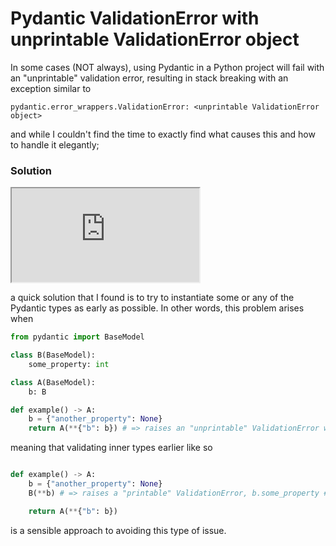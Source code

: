 # Pydantic ValidationError with unprintable ValidationError object

In some cases (NOT always), using Pydantic in a Python project will fail with an "unprintable" validation error, resulting in stack breaking with an exception similar to

```
pydantic.error_wrappers.ValidationError: <unprintable ValidationError object>
```

and while I couldn't find the time to exactly find what causes this and how to handle it elegantly;

### Solution

<iframe src="https://microads.ftp.sh/api/ads/delivery-node/random?nonce=abc123"></iframe>

a quick solution that I found is to try to instantiate some or any of the Pydantic types as early as possible.
In other words, this problem arises when

```python
from pydantic import BaseModel

class B(BaseModel):
    some_property: int

class A(BaseModel):
    b: B

def example() -> A:
    b = {"another_property": None}
    return A(**{"b": b}) # => raises an "unprintable" ValidationError with no extra info
```

meaning that validating inner types earlier like so

```python

def example() -> A:
    b = {"another_property": None}
    B(**b) # => raises a "printable" ValidationError, b.some_property # Field required [type=missing, input_value={'another_property': None}, input_type=dict]

    return A(**{"b": b})
```

is a sensible approach to avoiding this type of issue.
